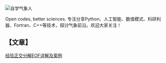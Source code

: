 ![自学气象人](https://github.com/xiazh18/Python-Pytorch-NWP-Meteorology/blob/dd38ff462dda1c3e5e78dc8e0fc9cb69757cae43/images/qrcode_for_gh_1bdec5df19a3_258.jpg)

Open codes, better sciences. 专注分享Python、人工智能、数值模式、科研利器、Fortran、C++等技术，探讨气象前沿。欢迎大家关注！


## 【文章】
[经验正交分解EOF详解及案例](https://github.com/xiazh18/Python-Pytorch-NWP-Meteorology/blob/main/article/%E7%BB%8F%E9%AA%8C%E6%AD%A3%E4%BA%A4%E5%88%86%E8%A7%A3EOF%E8%AF%A6%E8%A7%A3%E5%8F%8A%E6%A1%88%E4%BE%8B.ipynb)
